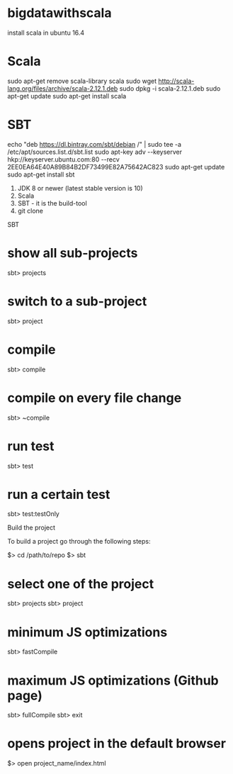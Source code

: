# bigdatawithscala

install scala in ubuntu 16.4

# Scala
sudo apt-get remove scala-library scala
sudo wget http://scala-lang.org/files/archive/scala-2.12.1.deb
sudo dpkg -i scala-2.12.1.deb
sudo apt-get update
sudo apt-get install scala

# SBT
echo "deb https://dl.bintray.com/sbt/debian /" | sudo tee -a /etc/apt/sources.list.d/sbt.list
sudo apt-key adv --keyserver hkp://keyserver.ubuntu.com:80 --recv 2EE0EA64E40A89B84B2DF73499E82A75642AC823
sudo apt-get update
sudo apt-get install sbt



1) JDK 8 or newer (latest stable version is 10)
2) Scala
3) SBT - it is the build-tool
4) git clone 

SBT

# show all sub-projects
sbt> projects

# switch to a sub-project
sbt> project <name of sub-project>

# compile
sbt> compile

# compile on every file change
sbt> ~compile

# run test
sbt> test

# run a certain test
sbt> test:testOnly <name of test>
  
  Build the project

To build a project go through the following steps:

$> cd /path/to/repo
$> sbt
# select one of the project
sbt> projects
sbt> project <project name>

# minimum JS optimizations
sbt> fastCompile

# maximum JS optimizations (Github page)
sbt> fullCompile
sbt> exit

# opens project in the default browser
$> open project_name/index.html
